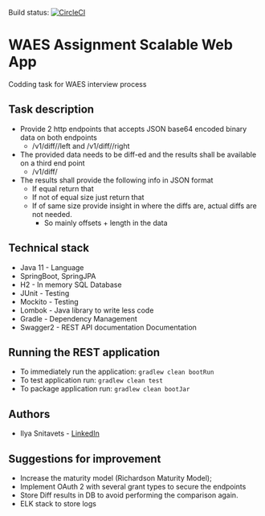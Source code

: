 Build status: [![CircleCI](https://circleci.com/gh/SnitavetsIV/DiffService/tree/master.svg?style=svg)](https://circleci.com/gh/SnitavetsIV/DiffService/tree/master)

# WAES Assignment Scalable Web App
 Codding task for WAES interview process
 
## Task description
- Provide 2 http endpoints that accepts JSON base64 encoded binary data on both
 endpoints
    - <host>/v1/diff/<ID>/left and <host>/v1/diff/<ID>/right
- The provided data needs to be diff-ed and the results shall be available on a third end
point
    - <host>/v1/diff/<ID>
- The results shall provide the following info in JSON format
    - If equal return that
    - If not of equal size just return that
    - If of same size provide insight in where the diffs are, actual diffs are not needed.
        - So mainly offsets + length in the data

## Technical stack
 - Java 11 - Language
 - SpringBoot, SpringJPA
 - H2 - In memory SQL Database
 - JUnit - Testing
 - Mockito - Testing
 - Lombok - Java library to write less code
 - Gradle - Dependency Management
 - Swagger2 - REST API documentation Documentation

## Running the REST application
- To immediately run the application:  `gradlew clean bootRun`
- To test application run: `gradlew clean test`
- To package application run: `gradlew clean bootJar` 


## Authors
 - Ilya Snitavets - [LinkedIn](http://linkedin.com/in/ilya-snitavets)
 
## Suggestions for improvement

- Increase the maturity model (Richardson Maturity Model);
- Implement OAuth 2 with several grant types to secure the endpoints
- Store Diff results in DB to avoid performing the comparison again.
- ELK stack to store logs

